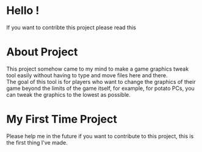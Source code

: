 # Hello !
If you want to contribte this project please read this

# About Project
This project somehow came to my mind to make a game graphics tweak tool easily without having to type and move files here and there.<br>
The goal of this tool is for players who want to change the graphics of their game beyond the limits of the game itself, for example, for potato PCs, you can tweak the graphics to the lowest as possible.<br>
# My First Time Project
Please help me in the future if you want to contribute to this project, this is the first thing I've made.
